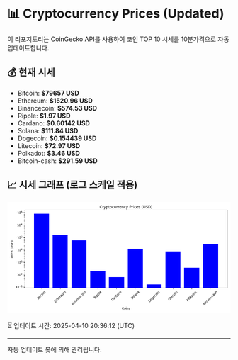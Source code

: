 
# 📊 Cryptocurrency Prices (Updated)

이 리포지토리는 CoinGecko API를 사용하여 코인 TOP 10 시세를 10분가격으로 자동 업데이트합니다.

## 💰 현재 시세
- Bitcoin: **$79657 USD**
- Ethereum: **$1520.96 USD**
- Binancecoin: **$574.53 USD**
- Ripple: **$1.97 USD**
- Cardano: **$0.60142 USD**
- Solana: **$111.84 USD**
- Dogecoin: **$0.154439 USD**
- Litecoin: **$72.97 USD**
- Polkadot: **$3.46 USD**
- Bitcoin-cash: **$291.59 USD**

## 📈 시세 그래프 (로그 스케일 적용)
![Crypto Prices](crypto_prices.png)

⏳ 업데이트 시간: 2025-04-10 20:36:12 (UTC)

---
자동 업데이트 봇에 의해 관리됩니다.
